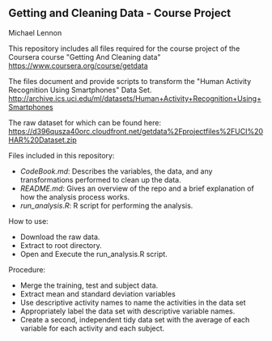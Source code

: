 Getting and Cleaning Data - Course Project
------------------------------------------
Michael Lennon

This repository includes all files required for the course project of the Coursera course "Getting And Cleaning data" https://www.coursera.org/course/getdata

The files document and provide scripts to transform the "Human Activity Recognition Using Smartphones" Data Set.
http://archive.ics.uci.edu/ml/datasets/Human+Activity+Recognition+Using+Smartphones 

The raw dataset for which can be found here: 
https://d396qusza40orc.cloudfront.net/getdata%2Fprojectfiles%2FUCI%20HAR%20Dataset.zip 


Files included in this repository:

 - *CodeBook.md*: Describes the variables, the data, and any transformations performed to clean up the data.
 - *README.md*: Gives an overview of the repo and a brief explanation of how the analysis process works.
 - *run_analysis.R*: R script for performing the analysis.

How to use:

 - Download the raw data.
 - Extract to root directory.
 - Open and Execute the run_analysis.R script.
 
Procedure:

 - Merge the training, test and subject data.
 - Extract mean and standard deviation variables
 - Use descriptive activity names to name the activities in the data set
 - Appropriately label the data set with descriptive variable names.
 - Create a second, independent tidy data set with the average of each variable for each activity and each subject.

